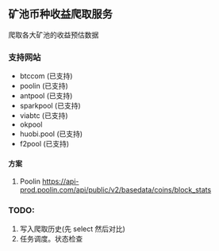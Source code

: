 ## 矿池币种收益爬取服务

爬取各大矿池的收益预估数据

### 支持网站

+ btccom (已支持)
+ poolin (已支持)
+ antpool (已支持)
+ sparkpool (已支持)
+ viabtc (已支持)
+ okpool
+ huobi.pool (已支持)
+ f2pool (已支持)

#### 方案

1. Poolin
https://api-prod.poolin.com/api/public/v2/basedata/coins/block_stats

### TODO:

1. 写入爬取历史(先 select 然后对比)
2. 任务调度。状态检查